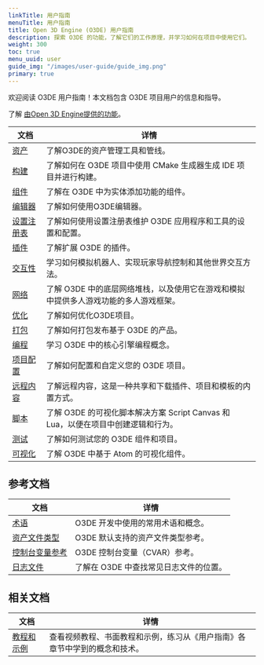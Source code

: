 ```yaml
---
linkTitle: 用户指南
menuTitle: 用户指南
title: Open 3D Engine (O3DE) 用户指南
description: 探索 O3DE 的功能，了解它们的工作原理，并学习如何在项目中使用它们。
weight: 300
toc: true
menu_uuid: user
guide_img: "/images/user-guide/guide_img.png"
primary: true
---
```


欢迎阅读 O3DE 用户指南！本文档包含 O3DE 项目用户的信息和指导。

了解 [由Open 3D Engine提供的功能](/docs/welcome-guide/features-intro)。

| 文档                      | 详情                                                                                                                  |
|-------------------------|---------------------------------------------------------------------------------------------------------------------|
| [资产](assets/)           | 了解O3DE的资产管理工具和管线。                                                                                                   |
| [构建](build/)            | 了解如何在 O3DE 项目中使用 CMake 生成器生成 IDE 项目并进行构建。                                                                           |
| [组件](components/)       | 了解在 O3DE 中为实体添加功能的组件。                                                                                               |
| [编辑器](editor/)          | 了解如何使用O3DE编辑器。                                                                                                      |
| [设置注册表](settings/)      | 了解如何使用设置注册表维护 O3DE 应用程序和工具的设置和配置。                                                                                   |
| [插件](gems/)             | 了解扩展 O3DE 的插件。                                                                                                      |
| [交互性](interactivity/)   | 学习如何模拟机器人、实现玩家导航控制和其他世界交互方法。                                                                                        |
| [网络](networking/)       | 了解 O3DE 中的底层网络堆栈，以及使用它在游戏和模拟中提供多人游戏功能的多人游戏框架。                                                                       |
| [优化](optimization/)     | 了解如何优化O3DE项目。                                                                                                       |
| [打包](packaging/)        | 了解如何打包发布基于 O3DE 的产品。                                                                                                |
| [编程](programming/)      | 学习 O3DE 中的核心引擎编程概念。                                                                                                 |
| [项目配置](project-config/) | 了解如何配置和自定义您的 O3DE 项目。                                                                                               |
| [远程内容](remote-content/) | 了解远程内容，这是一种共享和下载插件、项目和模板的内置方式。                                                                                      |
| [脚本](scripting/)        | 了解 O3DE 的可视化脚本解决方案 Script Canvas 和 Lua，以便在项目中创建逻辑和行为。 |
| [测试](testing/)          | 了解如何测试您的 O3DE 组件和项目。                                                              |
| [可视化](visualization/)   | 了解 O3DE 中基于 Atom 的可视化组件。                                                            |

## 参考文档

| 文档                            | 详情                                                               |
|-------------------------------|------------------------------------------------------------------|
| [术语](appendix/glossary)       | O3DE 开发中使用的常用术语和概念。       |
| [资产文件类型](assets/asset-types/) | O3DE 默认支持的资产文件类型参考。|
| [控制台变量参考](appendix/cvars/)    | O3DE 控制台变量（CVAR）参考。                |
| [日志文件](appendix/log-files)    | 了解在 O3DE 中查找常见日志文件的位置。                    |

## 相关文档

| 文档                             | 详情 |
|--------------------------------|---------|
| [教程和示例](/docs/learning-guide/) | 查看视频教程、书面教程和示例，练习从《用户指南》各章节中学到的概念和技术。|
